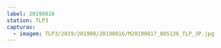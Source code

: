 ```yaml
---
label: 20190816
station: TLP3
capturas:
  - imagem: TLP3/2019/201908/20190816/M20190817_085136_TLP_3P.jpg
---
```

